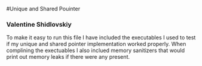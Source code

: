 #Unique and Shared Pouinter
### Valentine Shidlovskiy

To make it easy to run this file I have included the executables
I used to test if my unique and shared pointer implementation worked properly.
When complining the exectuables I also inclued memory sanitizers that would print 
out memory leaks if there were any present. 
